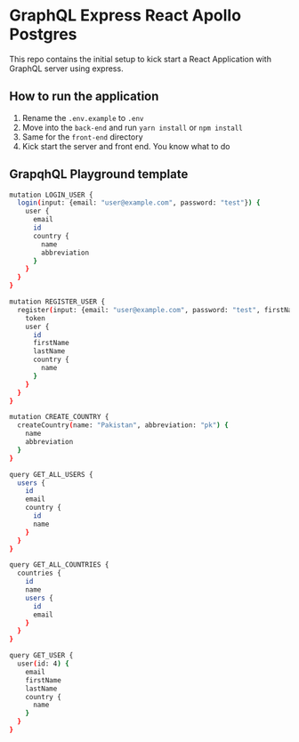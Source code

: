# GraphQL Express React Apollo Postgres

This repo contains the initial setup to kick start a React Application with GraphQL server using express.

## How to run the application
1. Rename the ```.env.example``` to ```.env```
2. Move into the ```back-end``` and run ```yarn install``` or ```npm install```
3. Same for the ```front-end``` directory
4. Kick start the server and front end. You know what to do

## GrapqhQL Playground template
```sh
mutation LOGIN_USER {
  login(input: {email: "user@example.com", password: "test"}) {
    user {
      email
      id
      country {
        name
        abbreviation
      }
    }
  }
}

mutation REGISTER_USER {
  register(input: {email: "user@example.com", password: "test", firstName: "John", lastName: "Snow", countryId: 1}) {
    token
    user {
      id
      firstName
      lastName
      country {
        name
      }
    }
  }
}

mutation CREATE_COUNTRY {
  createCountry(name: "Pakistan", abbreviation: "pk") {
    name
    abbreviation
  }
}

query GET_ALL_USERS {
  users {
    id
    email
    country {
      id
      name
    }
  }
}

query GET_ALL_COUNTRIES {
  countries {
    id
    name
    users {
      id
      email
    }
  }
}

query GET_USER {
  user(id: 4) {
    email
    firstName
    lastName
    country {
      name
    }
  }
}
```
